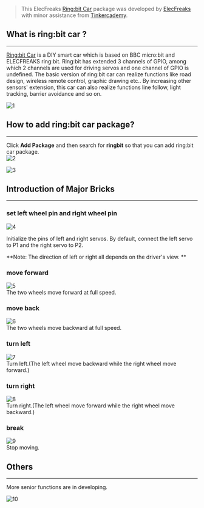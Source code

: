 
> This ElecFreaks [Ring:bit Car](http://www.elecfreaks.com/estore/ring-bit-car-mirco-bit-educational-smart-robot-kit-for-kids.html) package was developed by [ElecFreaks](https://www.elecfreaks.com/) with minor assistance from [Tinkercademy](https://tinkercademy.com/).  

## What is ring:bit car ?   
---

[Ring:bit Car](http://www.elecfreaks.com/estore/ring-bit-car-mirco-bit-educational-smart-robot-kit-for-kids.html) is a DIY smart car which is based on BBC micro:bit and ELECFREAKS ring:bit. Ring:bit has extended 3 channels of GPIO, among which 2 channels are used for driving servos and one channel of GPIO is undefined. The basic version of ring:bit car can realize functions like road design, wireless remote control, graphic drawing etc.. By increasing other sensors' extension, this car can also realize functions line follow, light tracking, barrier avoidance and so on.  

![1](https://i.imgur.com/etm0cGB.png)  

## How to add ring:bit car package?   
---
Click **Add Package** and then search for **ringbit** so that you can add ring:bit car package.  
![2](https://i.imgur.com/Ruh0MxU.png)  

![3](https://i.imgur.com/kiO9N67.png)  

## Introduction of Major Bricks  
---
### set left wheel pin and right wheel pin  
![4](https://i.imgur.com/aq4GLkQ.png)  

Initialize the pins of left and right servos. By default, connect the left servo to P1 and the right servo to P2.   

**Note: The direction of left or right all depends on the driver's view. **  

### move forward  
![5](https://i.imgur.com/QLVHllr.png)  
The two wheels move forward at full speed.   

### move back  
![6](https://i.imgur.com/ToNFNcW.png)  
The two wheels move backward at full speed.   

### turn left  
![7](https://i.imgur.com/KkLjxFP.png)  
Turn left.(The left wheel move backward while the right wheel move forward.)   

### turn right  
![8](https://i.imgur.com/sjq6PSt.png)  
Turn right.(The left wheel move forward while the right wheel move backward.)   

### break  
![9](https://i.imgur.com/fDaWOeJ.png)  
Stop moving. 

## Others  
---
More senior functions are in developing.   

![10](https://i.imgur.com/D5VkmRg.png)   

